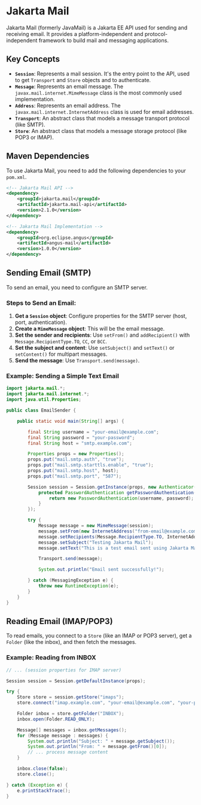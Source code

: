 # Jakarta Mail

Jakarta Mail (formerly JavaMail) is a Jakarta EE API used for sending and receiving email. It provides a platform-independent and protocol-independent framework to build mail and messaging applications.

## Key Concepts

*   **`Session`**: Represents a mail session. It's the entry point to the API, used to get `Transport` and `Store` objects and to authenticate.
*   **`Message`**: Represents an email message. The `javax.mail.internet.MimeMessage` class is the most commonly used implementation.
*   **`Address`**: Represents an email address. The `javax.mail.internet.InternetAddress` class is used for email addresses.
*   **`Transport`**: An abstract class that models a message transport protocol (like SMTP).
*   **`Store`**: An abstract class that models a message storage protocol (like POP3 or IMAP).

## Maven Dependencies

To use Jakarta Mail, you need to add the following dependencies to your `pom.xml`.

```xml
<!-- Jakarta Mail API -->
<dependency>
    <groupId>jakarta.mail</groupId>
    <artifactId>jakarta.mail-api</artifactId>
    <version>2.1.0</version>
</dependency>

<!-- Jakarta Mail Implementation -->
<dependency>
    <groupId>org.eclipse.angus</groupId>
    <artifactId>angus-mail</artifactId>
    <version>1.0.0</version>
</dependency>
```

## Sending Email (SMTP)

To send an email, you need to configure an SMTP server.

### Steps to Send an Email:

1.  **Get a `Session` object**: Configure properties for the SMTP server (host, port, authentication).
2.  **Create a `MimeMessage` object**: This will be the email message.
3.  **Set the sender and recipients**: Use `setFrom()` and `addRecipient()` with `Message.RecipientType.TO`, `CC`, or `BCC`.
4.  **Set the subject and content**: Use `setSubject()` and `setText()` or `setContent()` for multipart messages.
5.  **Send the message**: Use `Transport.send(message)`.

### Example: Sending a Simple Text Email

```java
import jakarta.mail.*;
import jakarta.mail.internet.*;
import java.util.Properties;

public class EmailSender {

    public static void main(String[] args) {

        final String username = "your-email@example.com";
        final String password = "your-password";
        final String host = "smtp.example.com";

        Properties props = new Properties();
        props.put("mail.smtp.auth", "true");
        props.put("mail.smtp.starttls.enable", "true");
        props.put("mail.smtp.host", host);
        props.put("mail.smtp.port", "587");

        Session session = Session.getInstance(props, new Authenticator() {
            protected PasswordAuthentication getPasswordAuthentication() {
                return new PasswordAuthentication(username, password);
            }
        });

        try {
            Message message = new MimeMessage(session);
            message.setFrom(new InternetAddress("from-email@example.com"));
            message.setRecipients(Message.RecipientType.TO, InternetAddress.parse("to-email@example.com"));
            message.setSubject("Testing Jakarta Mail");
            message.setText("This is a test email sent using Jakarta Mail.");

            Transport.send(message);

            System.out.println("Email sent successfully!");

        } catch (MessagingException e) {
            throw new RuntimeException(e);
        }
    }
}
```

## Reading Email (IMAP/POP3)

To read emails, you connect to a `Store` (like an IMAP or POP3 server), get a `Folder` (like the inbox), and then fetch the messages.

### Example: Reading from INBOX

```java
// ... (session properties for IMAP server)

Session session = Session.getDefaultInstance(props);

try {
    Store store = session.getStore("imaps");
    store.connect("imap.example.com", "your-email@example.com", "your-password");

    Folder inbox = store.getFolder("INBOX");
    inbox.open(Folder.READ_ONLY);

    Message[] messages = inbox.getMessages();
    for (Message message : messages) {
        System.out.println("Subject: " + message.getSubject());
        System.out.println("From: " + message.getFrom()[0]);
        // ... process message content
    }

    inbox.close(false);
    store.close();

} catch (Exception e) {
    e.printStackTrace();
}
```